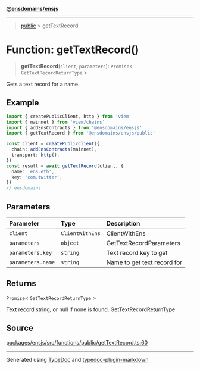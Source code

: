[**@ensdomains/ensjs**](../README.md)

---

> [public](README.md) > getTextRecord

# Function: getTextRecord()

> **getTextRecord**(`client`, `parameters`): `Promise`\< `GetTextRecordReturnType` \>

Gets a text record for a name.

## Example

```ts
import { createPublicClient, http } from 'viem'
import { mainnet } from 'viem/chains'
import { addEnsContracts } from '@ensdomains/ensjs'
import { getTextRecord } from '@ensdomains/ensjs/public'

const client = createPublicClient({
  chain: addEnsContracts(mainnet),
  transport: http(),
})
const result = await getTextRecord(client, {
  name: 'ens.eth',
  key: 'com.twitter',
})
// ensdomains
```

## Parameters

| Parameter         | Type            | Description                 |
| :---------------- | :-------------- | :-------------------------- |
| `client`          | `ClientWithEns` | ClientWithEns               |
| `parameters`      | `object`        | GetTextRecordParameters     |
| `parameters.key`  | `string`        | Text record key to get      |
| `parameters.name` | `string`        | Name to get text record for |

## Returns

`Promise`\< `GetTextRecordReturnType` \>

Text record string, or null if none is found. GetTextRecordReturnType

## Source

[packages/ensjs/src/functions/public/getTextRecord.ts:60](https://github.com/ensdomains/ensjs-v3/blob/1b90b888/packages/ensjs/src/functions/public/getTextRecord.ts#L60)

---

Generated using [TypeDoc](https://typedoc.org/) and [typedoc-plugin-markdown](https://www.npmjs.com/package/typedoc-plugin-markdown)
